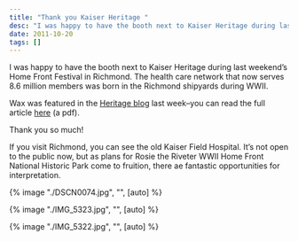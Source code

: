 ```yaml
---
title: "Thank you Kaiser Heritage "
desc: "I was happy to have the booth next to Kaiser Heritage during last weekend's Home Front Festival in Richmond. The health care network that now serves 8.6 million members was born in the Richmond shipyards during WWII."
date: 2011-10-20
tags: []
---
```


I was happy to have the booth next to Kaiser Heritage during last weekend’s Home Front Festival in Richmond. The health care network that now serves 8.6 million members was born in the Richmond shipyards during WWII.

Wax was featured in the [Heritage blog](http://www.kaiserpermanentehistory.org/tag/therese-ambrosi-smith/) last week–you can read the full article <a href="/docs/KaiserBlog-Therese.pdf" download>here</a> (a pdf).

Thank you so much!

If you visit Richmond, you can see the old Kaiser Field Hospital. It’s not open to the public now, but as plans for Rosie the Riveter WWII Home Front National Historic Park come to fruition, there ae fantastic opportunities for interpretation.

{% image "./DSCN0074.jpg", "", [auto] %}

{% image "./IMG_5323.jpg", "", [auto] %}

{% image "./IMG_5322.jpg", "", [auto] %}
